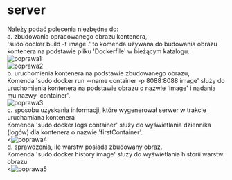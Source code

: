 # server
Należy podać polecenia niezbędne do:</br>
a. zbudowania opracowanego obrazu kontenera,</br>
'sudo docker build -t image .' to komenda używana do budowania obrazu kontenera na podstawie pliku 'Dockerfile' w bieżącym katalogu.</br>
![poprawa1](https://github.com/pollubNorbert/server/assets/135065827/cdea0cdb-4405-4da2-9a87-6a16980939e8)</br>
![poprawa2](https://github.com/pollubNorbert/server/assets/135065827/08bd5254-e9f6-4d1c-98be-686fd5639fc0)</br>
b. uruchomienia kontenera na podstawie zbudowanego obrazu,</br>
Komenda 'sudo docker run --name container -p 8088:8088 image' służy do uruchomienia kontenera na podstawie obrazu o nazwie 'image' i nadania mu nazwy 'container'.</br>
![poprawa3](https://github.com/pollubNorbert/server/assets/135065827/6f6f097e-90bd-4283-9990-3a093a27db38)</br>
c. sposobu uzyskania informacji, które wygenerował serwer w trakcie uruchamiana kontenera</br>
Komenda 'sudo docker logs container' służy do wyświetlania dziennika (logów) dla kontenera o nazwie 'firstContainer'.</br>
<![poprawa4](https://github.com/pollubNorbert/server/assets/135065827/2d637889-8c1e-400d-ae08-e2ab9812aac8)</br>
d. sprawdzenia, ile warstw posiada zbudowany obraz.</br>
Komenda 'sudo docker history image' służy do wyświetlania historii warstw obrazu</br>
<![poprawa5](https://github.com/pollubNorbert/server/assets/135065827/5de2eab3-b904-4eb6-9334-3f54aba2916a)</br>
